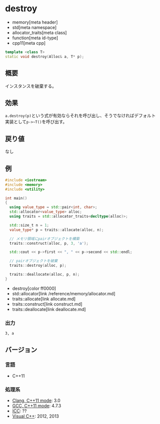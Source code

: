 # destroy
* memory[meta header]
* std[meta namespace]
* allocator_traits[meta class]
* function[meta id-type]
* cpp11[meta cpp]

```cpp
template <class T>
static void destroy(Alloc& a, T* p);
```

## 概要
インスタンスを破棄する。


## 効果
`a.destroy(p)`という式が有効ならそれを呼び出し、そうでなければデフォルト実装として`p->~T()`を呼び出す。


## 戻り値
なし


## 例
```cpp example
#include <iostream>
#include <memory>
#include <utility>

int main()
{
  using value_type = std::pair<int, char>;
  std::allocator<value_type> alloc;
  using traits = std::allocator_traits<decltype(alloc)>;

  std::size_t n = 1;
  value_type* p = traits::allocate(alloc, n);

  // メモリ領域にpairオブジェクトを構築
  traits::construct(alloc, p, 3, 'a');

  std::cout << p->first << ", " << p->second << std::endl;

  // pairオブジェクトを破棄
  traits::destroy(alloc, p);

  traits::deallocate(alloc, p, n);
}
```
* destroy[color ff0000]
* std::allocator[link /reference/memory/allocator.md]
* traits::allocate[link allocate.md]
* traits::construct[link construct.md]
* traits::deallocate[link deallocate.md]

### 出力
```
3, a
```

## バージョン
### 言語
- C++11

### 処理系
- [Clang, C++11 mode](/implementation.md#clang): 3.0
- [GCC, C++11 mode](/implementation.md#gcc): 4.7.3
- [ICC](/implementation.md#icc): ??
- [Visual C++](/implementation.md#visual_cpp): 2012, 2013
